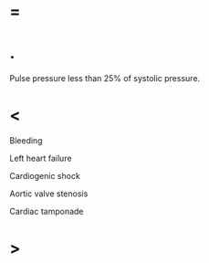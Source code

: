 # =

# .

Pulse pressure less than 25% of systolic pressure.

# <

Bleeding

Left heart failure

Cardiogenic shock

Aortic valve stenosis

Cardiac tamponade

# >
